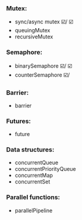 ### Mutex: 
* sync/async mutex ☑️/ ☑️
* queuingMutex
* recursiveMutex

### Semaphore: 
* binarySemaphore ☑️/ ☑️
* counterSemaphore ☑️/ 

### Barrier:
* barrier

### Futures:
* future

### Data structures:
* concurrentQueue
* concurrentPriorityQueue
* concurrentMap
* concurrentSet

### Parallel functions:
* parallelPipeline